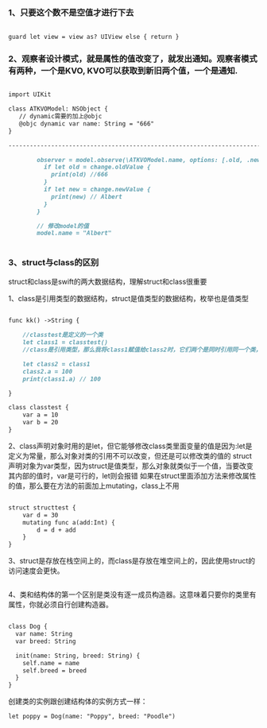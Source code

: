 ### 1、只要这个数不是空值才进行下去

```markdown
        
guard let view = view as? UIView else { return }

```

### 2、观察者设计模式，就是属性的值改变了，就发出通知。观察者模式有两种，一个是KVO, KVO可以获取到新旧两个值，一个是通知.
```markdown

import UIKit

class ATKVOModel: NSObject {
   // dynamic需要的加上@objc
   @objc dynamic var name: String = "666"
}

-------------------------------------------------------------------------------------

        observer = model.observe(\ATKVOModel.name, options: [.old, .new]) { (model, change) in
          if let old = change.oldValue {
            print(old) //666
          }
          if let new = change.newValue {
            print(new) // Albert
          }
        }

        // 修改model的值
        model.name = "Albert"
        
```

### 3、struct与class的区别
struct和class是swift的两大数据结构，理解struct和class很重要

1、class是引用类型的数据结构，struct是值类型的数据结构，枚举也是值类型
```markdown

func kk() ->String {
    
    //classtest是定义的一个类
    let class1 = classtest()
    //class是引用类型，那么我将class1赋值给class2时，它们两个是同时引用同一个类，也就是说我在class2上修改类里面a的值，而class1也会跟着改变，因为它们是引用同一个类

    let class2 = class1
    class2.a = 100
    print(class1.a) // 100

}

class classtest {
    var a = 10
    var b = 20
}

```
2、class声明对象时用的是let，但它能够修改class类里面变量的值是因为:let是定义为常量，那么对象对类的引用不可以改变，但还是可以修改类的值的
struct声明对象为var类型，因为struct是值类型，那么对象就类似于一个值，当要改变其内部的值时，var是可行的，let则会报错
如果在struct里面添加方法来修改属性的值，那么要在方法的前面加上mutating，class上不用

```markdown

struct structtest {
    var d = 30
    mutating func a(add:Int) {
        d = d + add
    }
}
```
3、struct是存放在栈空间上的，而class是存放在堆空间上的，因此使用struct的访问速度会更快。
```markdown
```

4、类和结构体的第一个区别是类没有逐一成员构造器。这意味着只要你的类里有属性，你就必须自行创建构造器。
```markdown

class Dog {
  var name: String
  var breed: String

  init(name: String, breed: String) {
    self.name = name
    self.breed = breed
  }
}
```
创建类的实例跟创建结构体的实例方式一样：
```markdown
let poppy = Dog(name: "Poppy", breed: "Poodle")
```


